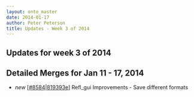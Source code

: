 ```yaml
---
layout: onto_master
date: 2014-01-17
author: Peter Peterson
title: Updates - Week 3 of 2014
---
```

Updates for week 3 of 2014
--------------------------

Detailed Merges for Jan 11 - 17, 2014
-------------------------------------
* *new* \[[#8584](http://trac.mantidproject.org/mantid/ticket/8584)|[819393e](https://github.com/mantidproject/mantid/commit/819393e861d5c21f29469330fcdc6d006c623a44)\] Refl_gui Improvements - Save different formats
